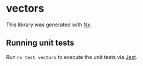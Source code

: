 # vectors

This library was generated with [Nx](https://nx.dev).

## Running unit tests

Run `nx test vectors` to execute the unit tests via [Jest](https://jestjs.io).
